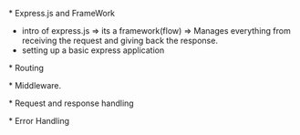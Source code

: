 \* Express.js and FrameWork

- intro of express.js
  => its a framework(flow)
  => Manages everything from receiving the request and giving back the response.
- setting up a basic express application

\* Routing

\* Middleware.

\* Request and response handling

\* Error Handling

